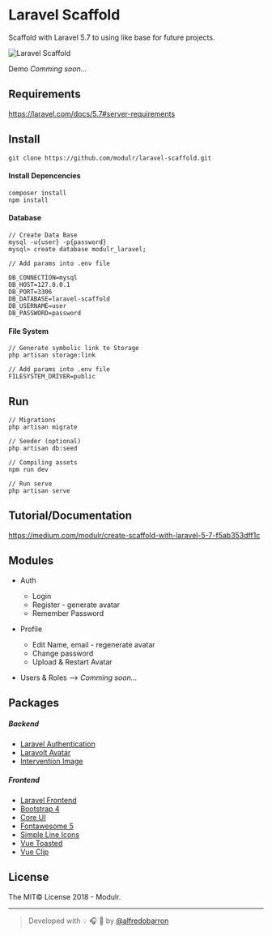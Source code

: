 # Laravel Scaffold
Scaffold with Laravel 5.7 to using like base for future projects.

![Laravel Scaffold](https://github.com/modulr/laravel-scaffold/blob/master/public/img/laravel-scaffold.jpg)


Demo _Comming soon..._


## Requirements

https://laravel.com/docs/5.7#server-requirements


## Install

```
git clone https://github.com/modulr/laravel-scaffold.git
```

#### Install Depencencies

```
composer install
npm install
```

#### Database

```
// Create Data Base
mysql -u{user} -p{password}
mysql> create database modulr_laravel;
```


```
// Add params into .env file

DB_CONNECTION=mysql
DB_HOST=127.0.0.1
DB_PORT=3306
DB_DATABASE=laravel-scaffold
DB_USERNAME=user
DB_PASSWORD=password
```


#### File System
```
// Generate symbolic link to Storage
php artisan storage:link
```

```
// Add params into .env file
FILESYSTEM_DRIVER=public
```


## Run

```
// Migrations
php artisan migrate

// Seeder (optional)
php artisan db:seed

// Compiling assets
npm run dev

// Run serve
php artisan serve
```

## Tutorial/Documentation

https://medium.com/modulr/create-scaffold-with-laravel-5-7-f5ab353dff1c


## Modules

- Auth
  - Login
  - Register - generate avatar
  - Remember Password


- Profile
  - Edit Name, email - regenerate avatar
  - Change password
  - Upload & Restart Avatar


- Users & Roles --> _Comming soon..._


## Packages

##### Backend
- [Laravel Authentication](https://laravel.com/docs/5.7/authentication)
- [Laravolt Avatar](https://github.com/laravolt/avatar)
- [Intervention Image](http://image.intervention.io/)


##### Frontend
- [Laravel Frontend](https://laravel.com/docs/5.7/frontend)
- [Bootstrap 4](https://getbootstrap.com/)
- [Core UI](https://coreui.io/)
- [Fontawesome 5](https://fontawesome.com/)
- [Simple Line Icons](http://simplelineicons.com/)
- [Vue Toasted](https://shakee93.github.io/vue-toasted/)
- [Vue Clip](https://vueclip.adonisjs.com/)



## License
The MIT© License 2018 - Modulr.

---

> Developed with :bulb: :headphones: :beer: by [@alfredobarron](https://github.com/alfredobarron)
